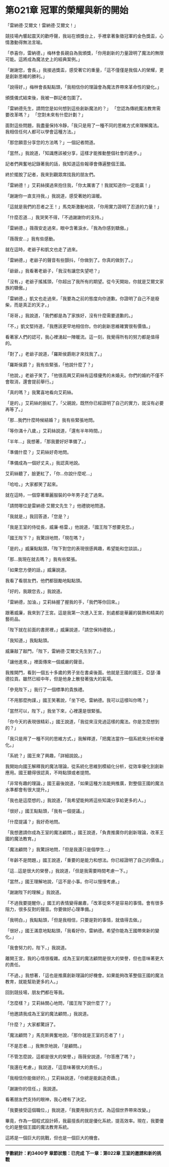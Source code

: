 # 第021章 冠軍的榮耀與新的開始

「雷納德·艾爾文！雷納德·艾爾文！」

競技場內響起震天的歡呼聲，我站在頒獎台上，手裡拿著象徵冠軍的金色獎盃，心情激動得無法言喻。

「恭喜你，雷納德，」梅林會長親自為我頒獎，「你用創新的力量證明了魔法的無限可能。這將成為魔法史上的經典案例。」

「謝謝您，會長，」我接過獎盃，感受著它的重量，「這不僅僅是我個人的榮耀，更是創新思維的勝利。」

「說得好，」梅林會長點點頭，「我相信你的理論會為魔法界帶來革命性的變化。」

頒獎儀式結束後，我被一群記者包圍了。

「雷納德先生，請問您是如何想到這些創新魔法的？」
「您認為傳統魔法教育需要改革嗎？」
「您對未來有什麼計劃？」

面對這些問題，我盡量保持冷靜，「我只是用了一種不同的思維方式來理解魔法。我相信任何人都可以學會這種方法。」

「那您願意分享您的方法嗎？」一個記者問道。

「當然，」我說道，「知識應該被分享，這樣才能推動整個社會的進步。」

記者們興奮地記錄著我的話，我知道這些報導會傳遍整個王國。

終於擺脫了記者，我來到觀眾席找我的朋友們。

「雷納德！」艾莉絲撲過來抱住我，「你太厲害了！我就知道你一定能贏！」

「謝謝你一直支持我，」我說道，感受著她的溫暖。

「這就是我們的忍者之王！」馬克斯激動地說，「你用實力證明了忍道的力量！」

「什麼忍道...」我哭笑不得，「不過謝謝你的支持。」

「雷納德，」薇薇安走過來，眼中含著淚水，「我為你感到驕傲。」

「薇薇安...」我有些感動。

就在這時，老爺子和凱文也走了過來。

「雷納德，」老爺子的聲音有些顫抖，「你做到了。你真的做到了。」

「爺爺，」我看著老爺子，「我沒有讓您失望吧？」

「沒有，」老爺子搖搖頭，「你超出了我所有的期望。從今天開始，你就是艾爾文家族的驕傲。」

「雷納德，」凱文也走過來，「我要為之前的態度向你道歉。你證明了自己不是廢柴，而是真正的天才。」

「哥哥，」我說道，「我們都是為了家族好，沒有什麼需要道歉的。」

「不，」凱文堅持道，「我應該更早地相信你。你的創新思維確實很有價值。」

看著家人們的認可，我心裡湧起一陣暖流。這一刻，我覺得所有的努力都是值得的。

「對了，」老爺子說道，「羅斯侯爵剛才來找我了。」

「羅斯侯爵？」我有些緊張，「他說什麼了？」

「他說，」老爺子笑了，「他很高興艾莉絲有這樣優秀的未婚夫。你們的婚約不僅不會取消，還會提前舉行。」

「真的嗎？」我驚喜地看向艾莉絲。

「是的，」艾莉絲的臉紅了，「父親說，既然你已經證明了自己的實力，就沒有必要再等了。」

「那...我們什麼時候結婚？」我有些緊張地問。

「等你滿十八歲，」艾莉絲說道，「還有半年時間。」

「半年...」我想著，「那我要好好準備了。」

「準備什麼？」艾莉絲好奇地問。

「準備成為一個好丈夫，」我認真地說。

艾莉絲聽了，臉更紅了，「你...你說什麼呢...」

「哈哈，」大家都笑了起來。

就在這時，一個穿著華麗服裝的中年男子走了過來。

「請問哪位是雷納德·艾爾文先生？」他禮貌地問道。

「我就是，」我回答道，「您是？」

「我是王室的侍從長，威廉·格雷，」他說道，「國王陛下想要見您。」

「國王陛下？」我驚訝地問，「現在嗎？」

「是的，」威廉點點頭，「陛下對您的表現很感興趣，希望能和您談談。」

「那...我現在就去嗎？」我有些緊張。

「如果您方便的話，」威廉說道。

我看了看朋友們，他們都鼓勵地點點頭。

「好的，我跟您去，」我說道。

「雷納德，加油，」艾莉絲握了握我的手，「我們等你回來。」

跟著威廉，我來到了王宮。這是我第一次進入王宮，到處都是華麗的裝飾和精美的藝術品。

「陛下就在前面的書房裡，」威廉說道，「請您保持禮貌。」

「我知道，」我點點頭。

威廉敲了敲門，「陛下，雷納德·艾爾文先生到了。」

「讓他進來，」裡面傳來一個威嚴的聲音。

我推開門，看到一個五十多歲的男子坐在書桌後面。他就是王國的國王，亞瑟·潘德拉貢。雖然已經中年，但是他身上散發著強大的氣場。

「參見陛下，」我行了一個標準的貴族禮。

「不用那麼拘謹，」國王笑著說，「坐下吧，雷納德。我可以這樣叫你嗎？」

「當然可以，陛下，」我坐下來，心裡還是很緊張。

「你今天的表現很精彩，」國王說道，「我從來沒見過這樣的魔法。你是怎麼想到的？」

「我只是用了一種不同的思維方式，」我解釋道，「把魔法當作一個系統來分析和優化。」

「系統？」國王來了興趣，「詳細說說。」

我開始向國王解釋我的魔法理論，從系統化思維到模組化分析，從效率優化到創新應用。國王聽得很認真，不時點頭或者提問。

「非常有趣的理論，」國王最後說道，「如果這種方法能夠推廣，對整個王國的魔法水準都會有很大提升。」

「我也是這麼想的，」我說道，「我希望能夠將這些知識分享給更多的人。」

「很好，」國王點點頭，「我有一個提議。」

「什麼提議？」我好奇地問。

「我想邀請你成為王室的魔法顧問，」國王說道，「負責推廣你的創新理論，改革王國的魔法教育。」

「魔法顧問？」我驚訝地問，「但是我還只是個學生...」

「年齡不是問題，」國王說道，「重要的是能力和想法。你已經證明了自己的價值。」

「這...這是很大的榮譽，」我說道，「但是我需要時間考慮一下。」

「當然，」國王理解地說，「這不是小事。你可以慢慢考慮。」

「謝謝陛下的理解,」我說道。

「不過我要提醒你，」國王的表情變得嚴肅，「改革從來不是容易的事情。會有很多阻力，很多反對的聲音。你要做好心理準備。」

「我明白，」我點點頭，「但是我相信，只要是對的事情，就值得去做。」

「很好，」國王滿意地點點頭，「我看好你，雷納德。希望你能為王國帶來新的變化。」

「我會努力的，陛下，」我說道。

離開王宮，我的心情很複雜。成為王室的魔法顧問是很大的榮譽，但也意味著更大的責任。

「不過，」我想著，「這也是推廣創新理論的好機會。如果能夠改革整個王國的魔法教育，就能幫助更多的人。」

回到競技場，朋友們都在等我。

「怎麼樣？」艾莉絲關心地問，「國王陛下說什麼了？」

「他邀請我成為王室的魔法顧問，」我說道。

「什麼？」大家都驚訝了。

「魔法顧問？」馬克斯興奮地說，「那你就是王室的忍者了！」

「不是忍者...」我無奈地說，「是顧問。」

「不管怎麼說，這都是很大的榮譽，」薇薇安說道，「你答應了嗎？」

「我還在考慮，」我說道，「這意味著很大的責任。」

「我相信你能做好的，」艾莉絲說道，「你總是能創造奇蹟。」

「謝謝你的信任，」我說道。

看著朋友們支持的眼神，我心裡有了決定。

「我要接受這個職位，」我說道，「我要用我的方式，為這個世界帶來改變。」

畢竟，作為一個程式設計師，我最擅長的就是優化系統，提高效率。現在，我要優化的是整個王國的魔法教育系統。

這將是一個巨大的挑戰，但也是一個巨大的機會。

---

**字數統計：約3400字**
**章節狀態：已完成**
**下一章：第022章 王室的邀請和新的挑戰**
